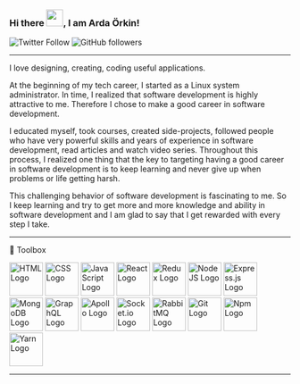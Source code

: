 ### Hi there <img src="https://raw.githubusercontent.com/MartinHeinz/MartinHeinz/master/wave.gif" width="30px">, I am Arda Örkin!
<!--
**ardaorkin/ardaorkin** is a ✨ _special_ ✨ repository because its `README.md` (this file) appears on your GitHub profile.

Here are some ideas to get you started:

- 🔭 I’m currently working on ...
- 🌱 I’m currently learning ...
- 👯 I’m looking to collaborate on ...
- 🤔 I’m looking for help with ...
- 💬 Ask me about ...
- 📫 How to reach me: ...
- 😄 Pronouns: ...
- ⚡ Fun fact: ...
-->
![Twitter Follow](https://img.shields.io/twitter/follow/OrkinArda?style=social) ![GitHub followers](https://img.shields.io/github/followers/ardaorkin?style=social)

---

I love designing, creating, coding useful applications.

At the beginning of my tech career, I started as a Linux system administrator. In time, I realized that software development is highly attractive to me. Therefore I chose to make a good career in software development. 

I educated myself, took courses, created side-projects, followed people who have very powerful skills and years of experience in software development, read articles and watch video series. Throughout this process, I realized one thing that the key to targeting having a good career in software development is to keep learning and never give up when problems or life getting harsh. 

This challenging behavior of software development is fascinating to me. So I keep learning and try to get more and more knowledge and ability in software development and I am glad to say that I get rewarded with every step I take.

---

🧰 Toolbox

<img src="https://cdn.worldvectorlogo.com/logos/html5-1.svg" alt="HTML Logo" width="60" height="60"/> <img src="https://cdn.worldvectorlogo.com/logos/css3.svg" alt="CSS Logo" width="60" height="60"/> <img src="https://cdn.worldvectorlogo.com/logos/logo-javascript.svg" alt="JavaScript Logo" width="60" height="60"/> <img src="https://cdn.worldvectorlogo.com/logos/react-2.svg" alt="React Logo" width="60" height="60"/> <img src="https://cdn.worldvectorlogo.com/logos/redux.svg" alt="Redux Logo" width="60" height="60"/> <img src="https://cdn.worldvectorlogo.com/logos/nodejs-1.svg" alt="NodeJS Logo" width="60" height="60"/> <img src="https://cdn.worldvectorlogo.com/logos/express-109.svg" alt="Express.js Logo" width="60" height="60"/> <img src="https://cdn.worldvectorlogo.com/logos/mongodb.svg" alt="MongoDB Logo" width="60" height="60"/> <img src="https://cdn.worldvectorlogo.com/logos/graphql.svg" alt="GraphQL Logo" width="60" height="60"/> <img src="https://cdn.worldvectorlogo.com/logos/apollo-graphql-1.svg" alt="Apollo Logo" width="60" height="60"/> <img src="https://cdn.worldvectorlogo.com/logos/socket-io.svg" alt="Socket.io Logo" width="60" height="60"/> <img src="https://cdn.worldvectorlogo.com/logos/rabbitmq.svg" alt="RabbitMQ Logo" width="60" height="60"/> <img src="https://cdn.worldvectorlogo.com/logos/git.svg" alt="Git Logo" width="60" height="60"/> <img src="https://cdn.worldvectorlogo.com/logos/npm.svg" alt="Npm Logo" width="60" height="60"/> <img src="https://cdn.worldvectorlogo.com/logos/yarn.svg" alt="Yarn Logo" width="60" height="60"/>



---

